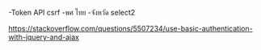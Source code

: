 -Token API csrf
-พศ ไทย
-จังหวัด select2


https://stackoverflow.com/questions/5507234/use-basic-authentication-with-jquery-and-ajax
